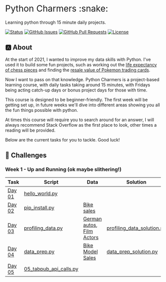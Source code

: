 <h1 style="font-weight:normal">
  Python Charmers :snake:
</h1>

Learning python through 15 minute daily projects.

[![Status](https://img.shields.io/badge/status-active-success.svg)]() [![GitHub Issues](https://img.shields.io/github/issues/wjsutton/python_charmers.svg)](https://github.com/wjsutton/python_charmers/issues) [![GitHub Pull Requests](https://img.shields.io/github/issues-pr/wjsutton/python_charmers.svg)](https://github.com/wjsutton/python_charmers/pulls) [![License](https://img.shields.io/badge/license-MIT-blue.svg)](/LICENSE)

## :a: About 

At the start of 2021, I wanted to improve my data skills with Python. I've used it to build some fun projects, such as working out the [life expectancy of chess pieces](https://github.com/wjsutton/life_expectancy_in_chess) and finding the [resale value of Pokemon trading cards](https://github.com/wjsutton/pokemon_tcg_stockmarket).

Now I want to pass on that knowledge. Python Charmers is a project-based learning course, with daily tasks taking around 15 minutes, with Fridays being acting catch-up days or bonus project days for those with time. 

This course is designed to be beginner-friendly. The first week will be getting set up, in future weeks we'll dive into different areas showing you all the fun things possible with python. 

At times this course will require you to search around for an answer, I will always recommend Stack Overflow as the first place to look, other times a reading will be provided. 

Below are the current tasks for you to tackle. Good luck!

## :snake: Challenges


### Week 1 - Up and Running (ok maybe slithering!) 

| Task   | Script | Data | Solution |
| ----------- | ----------- | ----------- | ----------- |
| [Day 01](challenges/day_01_hello_world.md)  | [hello_world.py](scripts/01_hello_world.py)  |  |  |
| [Day 02](challenges/day_02_pip_install.md)  | [pip_install.py](scripts/02_pip_install.py)  | [Bike sales](data/PD%202021%20Wk%201%20Input%20-%20Bike%20Sales.csv) |  |
| [Day 03](challenges/day_03_profiling_data.md)  | [profiling_data.py](scripts/03_profiling_data.py)  | [German autos](data/autos_random_50k_cleaned.csv), [Film Actors](data/actorfilms.csv) | [profiling_data_solution.py](scripts/solutions/03_profiling_data_solution.py) |
| [Day 04](challenges/day_04_data_prep.md)  | [data_prep.py](scripts/04_data_prep.py) | [Bike Model Sales](data/PD2021_Wk2_Input_Bike_Model_Sales.csv)  | [data_prep_solution.py](scripts/solutions/04_data_prep_solution.py)  |
| [Day 05](challenges/day_05_make_an_api_call.md)  | [05_tabpub_api_calls.py](scripts/05_tabpub_api_calls.py)  | |  |




